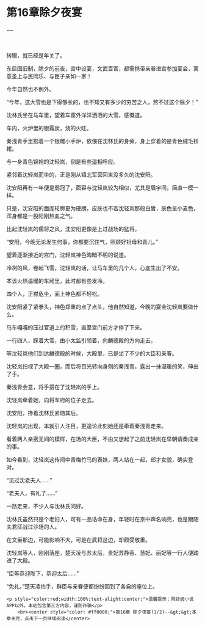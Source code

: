 # 第16章除夕夜宴
~~
    	    <p name="pagetop" href="javascript:void(0);" onclick="return false" style="line-height: 35px;padding: 10px;color: #333;"> </p><p>转眼，就已经是年关了。</p><p>东启国旧制，除夕的前夜，宫中设宴，文武百官，都需携带亲眷进宫参加宴会，寓意圣上与民同乐、与臣子亲如一家！</p><p>今年自然也不例外。</p><p>“今年，这大雪也是下得够长的，也不知又有多少的穷苦之人，熬不过这个除夕！”</p><p>沈林氏坐在马车里，望着车窗外洋洋洒洒的大雪，感慨道。</p><p>车内，火炉里的银霜炭，烧的火旺。</p><p>秦浅青手里抱着一个银雕小手炉，依偎在沈林氏的身旁，身上穿着的是青色绒毛袄裙。</p><p>与一身青色锦袍的沈轻岚，倒是有些遥相呼应。</p><p>紧邻着沈轻岚而坐的，正是刚从镇北军营回来没多久的沈安阳。</p><p>沈安阳再有一年便是弱冠了，面容与沈轻岚较为相似，尤其是眉宇间，简直一模一样。</p><p>只是，沈安阳的面庞轮廓更为硬朗，皮肤也不若沈轻岚那般白皙，肤色呈小麦色，浑身都是一股阳刚热血之气。</p><p>比起沈轻岚的儒将之风，沈安阳更像是上过战场的猛将。</p><p>“安阳，今晚无论发生何事，你都要沉住气，照顾好祖母和青儿。”</p><p>望着逐渐接近的宫门，沈轻岚神色晦暗不明的说道。</p><p>冷冽的风，卷起飞雪，沈轻岚的话，让马车里的几个人，心底生出了不安。</p><p>本该火热温暖的车厢里，此时都有些发冷。</p><p>四个人，正襟危坐，面上神色都不轻松。</p><p>沈安阳紧了紧拳头，神色郑重的点了点头，他自然知道，今晚的宴会沈轻岚要做什么。</p><p>马车嘎嘎的压过官道上的积雪，直至宫门前方才停了下来。</p><p>一行四人，踩着大雪，由小太监引领着，向麟德殿的方向走去。</p><p>等沈轻岚他们到达麟德殿的时候，大殿里，已是坐了不少的大臣和亲眷。</p><p>沈轻岚扫视了大殿一圈，而后将目光转向身侧的秦浅青，露出一抹温暖的笑，伸出了手。</p><p>秦浅青会意，将手搭在了沈轻岚的手上。</p><p>沈轻岚牵着她，向将军府的位子走去。</p><p>沈安阳，搀着沈林氏紧随其后。</p><p>沈轻岚的出现，本就引人注目，更遑论此刻她还是牵着秦浅青走来。</p><p>看着两人亲密无间的模样，在场的大臣，不由又想起了之前沈轻岚在早朝请奏成亲的事。</p><p>如今看到，沈轻岚这传闻中青梅竹马的表妹，两人站在一起，郎才女貌，确实登对。</p><p>“见过沈老夫人……”</p><p>“老夫人，有礼了……”</p><p>一路走来，不少人与沈林氏问好。</p><p>沈林氏虽然只是个老妇人，可有一品诰命在身，年轻时在京中声名响亮，也是跟随夫君征战过沙场的人。</p><p>在文臣那边，可能影响不大，可是在武将这边，却颇受敬重。</p><p>沈轻岚等人，刚刚落座，楚天凌与苏太后，贵妃苏静蓉、慧妃、丽妃等一行人便踏进了大殿。</p><p>“臣等恭迎陛下，恭迎太后……”</p><p>“免礼。”楚天凌抬手，群臣与亲眷便都纷纷回到了各自的座位上。</p>
    	
   	<p style="color:red;width:100%;text-alight:center;">温馨提示：除妙阅小说APP以外，本站包含第三方内容，谨防诈骗</p>
    	<br><center style="color: #ff0000;">第16章 除夕夜宴(1/2)--&gt;&gt;本章未完，点击下一页继续阅读</center>
    	
